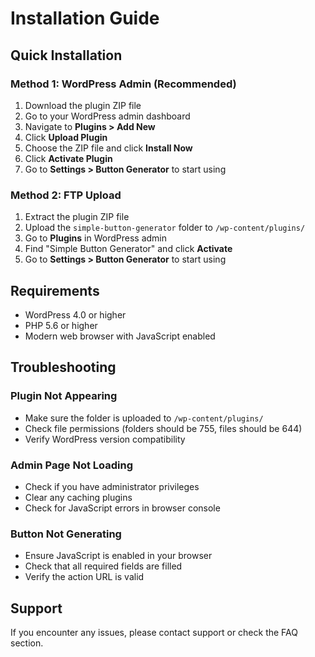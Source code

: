 # Installation Guide

## Quick Installation

### Method 1: WordPress Admin (Recommended)
1. Download the plugin ZIP file
2. Go to your WordPress admin dashboard
3. Navigate to **Plugins > Add New**
4. Click **Upload Plugin**
5. Choose the ZIP file and click **Install Now**
6. Click **Activate Plugin**
7. Go to **Settings > Button Generator** to start using

### Method 2: FTP Upload
1. Extract the plugin ZIP file
2. Upload the `simple-button-generator` folder to `/wp-content/plugins/`
3. Go to **Plugins** in WordPress admin
4. Find "Simple Button Generator" and click **Activate**
5. Go to **Settings > Button Generator** to start using

## Requirements
- WordPress 4.0 or higher
- PHP 5.6 or higher
- Modern web browser with JavaScript enabled

## Troubleshooting

### Plugin Not Appearing
- Make sure the folder is uploaded to `/wp-content/plugins/`
- Check file permissions (folders should be 755, files should be 644)
- Verify WordPress version compatibility

### Admin Page Not Loading
- Check if you have administrator privileges
- Clear any caching plugins
- Check for JavaScript errors in browser console

### Button Not Generating
- Ensure JavaScript is enabled in your browser
- Check that all required fields are filled
- Verify the action URL is valid

## Support
If you encounter any issues, please contact support or check the FAQ section.
